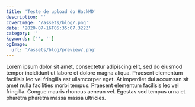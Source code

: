 ```yaml
---
title: 'Teste de upload do HackMD'
description: ''
coverImage: '/assets/blog/.png'
date: '2020-07-16T05:35:07.322Z'
category: ''
keywords: ['', '']
ogImage:
  url: '/assets/blog/preview/.png'
---
```


Lorem ipsum dolor sit amet, consectetur adipiscing elit, sed do eiusmod tempor incididunt ut labore et dolore magna aliqua. Praesent elementum facilisis leo vel fringilla est ullamcorper eget. At imperdiet dui accumsan sit amet nulla facilities morbi tempus. Praesent elementum facilisis leo vel fringilla. Congue mauris rhoncus aenean vel. Egestas sed tempus urna et pharetra pharetra massa massa ultricies.